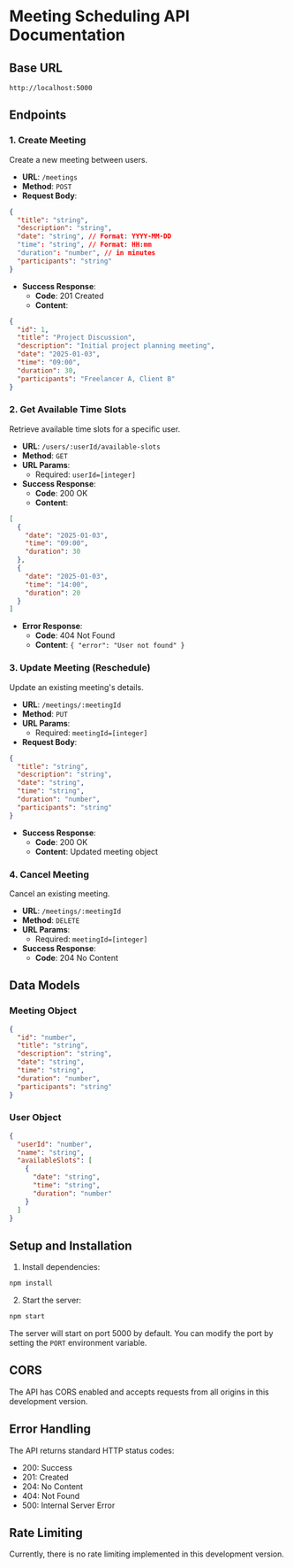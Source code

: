 # Meeting Scheduling API Documentation

## Base URL
```
http://localhost:5000
```

## Endpoints

### 1. Create Meeting
Create a new meeting between users.

- **URL**: `/meetings`
- **Method**: `POST`
- **Request Body**:
```json
{
  "title": "string",
  "description": "string",
  "date": "string", // Format: YYYY-MM-DD
  "time": "string", // Format: HH:mm
  "duration": "number", // in minutes
  "participants": "string"
}
```
- **Success Response**:
  - **Code**: 201 Created
  - **Content**:
```json
{
  "id": 1,
  "title": "Project Discussion",
  "description": "Initial project planning meeting",
  "date": "2025-01-03",
  "time": "09:00",
  "duration": 30,
  "participants": "Freelancer A, Client B"
}
```

### 2. Get Available Time Slots
Retrieve available time slots for a specific user.

- **URL**: `/users/:userId/available-slots`
- **Method**: `GET`
- **URL Params**: 
  - Required: `userId=[integer]`
- **Success Response**:
  - **Code**: 200 OK
  - **Content**:
```json
[
  {
    "date": "2025-01-03",
    "time": "09:00",
    "duration": 30
  },
  {
    "date": "2025-01-03",
    "time": "14:00",
    "duration": 20
  }
]
```
- **Error Response**:
  - **Code**: 404 Not Found
  - **Content**: `{ "error": "User not found" }`

### 3. Update Meeting (Reschedule)
Update an existing meeting's details.

- **URL**: `/meetings/:meetingId`
- **Method**: `PUT`
- **URL Params**:
  - Required: `meetingId=[integer]`
- **Request Body**:
```json
{
  "title": "string",
  "description": "string",
  "date": "string",
  "time": "string",
  "duration": "number",
  "participants": "string"
}
```
- **Success Response**:
  - **Code**: 200 OK
  - **Content**: Updated meeting object

### 4. Cancel Meeting
Cancel an existing meeting.

- **URL**: `/meetings/:meetingId`
- **Method**: `DELETE`
- **URL Params**:
  - Required: `meetingId=[integer]`
- **Success Response**:
  - **Code**: 204 No Content

## Data Models

### Meeting Object
```json
{
  "id": "number",
  "title": "string",
  "description": "string",
  "date": "string",
  "time": "string",
  "duration": "number",
  "participants": "string"
}
```

### User Object
```json
{
  "userId": "number",
  "name": "string",
  "availableSlots": [
    {
      "date": "string",
      "time": "string",
      "duration": "number"
    }
  ]
}
```

## Setup and Installation

1. Install dependencies:
```bash
npm install
```

2. Start the server:
```bash
npm start
```

The server will start on port 5000 by default. You can modify the port by setting the `PORT` environment variable.

## CORS
The API has CORS enabled and accepts requests from all origins in this development version.

## Error Handling
The API returns standard HTTP status codes:
- 200: Success
- 201: Created
- 204: No Content
- 404: Not Found
- 500: Internal Server Error

## Rate Limiting
Currently, there is no rate limiting implemented in this development version.